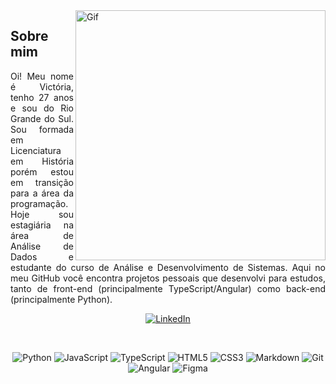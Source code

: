 
<img align="right" alt="Gif" height="400" src="https://i.pinimg.com/originals/b6/e9/7d/b6e97d9c28651e1c05f91637334563a5.gif">

<h2> Sobre mim </h2>

<p align="justify">Oi! Meu nome é Victória, tenho 27 anos e sou do Rio Grande do Sul. Sou formada em Licenciatura em História porém estou em transição para a área da programação. Hoje sou estagiária na área de Análise de Dados e estudante do curso de Análise e Desenvolvimento de Sistemas. Aqui no meu GitHub você encontra projetos pessoais que desenvolvi para estudos, tanto de front-end (principalmente TypeScript/Angular) como back-end (principalmente Python).</p>

<div align="center">
  
[![LinkedIn](https://img.shields.io/badge/-LinkedIn-000?style=for-the-badge&logo=linkedin&logoColor=FFAB33&color=FFF)](https://www.linkedin.com/in/victoriazanella/)

</div>
<br>

<div align="center">

![Python](https://img.shields.io/badge/python-3670A0?style=for-the-badge&logo=python&logoColor=FFAB33&color=FFF)
![JavaScript](https://img.shields.io/badge/javascript-%23323330.svg?style=for-the-badge&logo=javascript&logoColor=FFAB33&color=FFF)
![TypeScript](https://img.shields.io/badge/typescript-000?style=for-the-badge&logo=html5&logoColor=FFAB33&color=FFF)
![HTML5](https://img.shields.io/badge/HTML-000?style=for-the-badge&logo=html5&logoColor=FFAB33&color=FFF) 
![CSS3](https://img.shields.io/badge/CSS-000?style=for-the-badge&logo=css3&logoColor=FFAB33&color=FFF) 
![Markdown](https://img.shields.io/badge/Markdown-000?style=for-the-badge&logo=markdown&logoColor=FFAB33&color=FFF)
![Git](https://img.shields.io/badge/git-%23F05033.svg?style=for-the-badge&logo=git&logoColor=FFAB33&color=FFF)
![Angular](https://img.shields.io/badge/angular-%23DD0031.svg?style=for-the-badge&logo=angular&logoColor=FFAB33&color=FFF)
![Figma](https://img.shields.io/badge/figma-%23F24E1E.svg?style=for-the-badge&logo=figma&logoColor=FFAB33&color=FFF)

</div>
